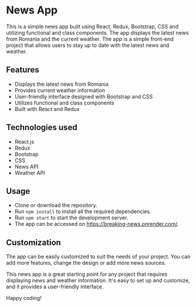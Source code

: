 # News App

This is a simple news app built using React, Redux, Bootstrap, CSS and utilizing functional and class components. The app displays the latest news from Romania and the current weather. The app is a simple front-end project that allows users to stay up to date with the latest news and weather.

## Features
- Displays the latest news from Romania
- Provides current weather information
- User-friendly interface designed with Bootstrap and CSS
- Utilizes functional and class components
- Built with React and Redux

## Technologies used
- React.js
- Redux
- Bootstrap
- CSS
- News API
- Weather API

## Usage
- Clone or download the repository.
- Run `npm install` to install all the required dependencies.
- Run `npm start` to start the development server.
- The app can be accessed on https://breaking-news.onrender.com/.

## Customization
The app can be easily customized to suit the needs of your project. You can add more features, change the design or add more news sources.

This news app is a great starting point for any project that requires displaying news and weather information. It's easy to set up and customize, and it provides a user-friendly interface.

Happy coding!

